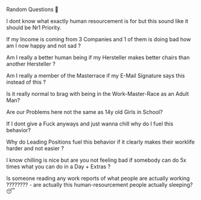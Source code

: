 Random Questions 💭

I dont know what exactly human resourcement is for but this sound like it should be Nr1 Priority.

If my Income is coming from 3 Companies and 1 of them is doing bad how am I now happy and not sad ?

Am I really a better human being if my Hersteller makes better chairs than another Hersteller ?

Am I really a member of the Masterrace if my E-Mail Signature says this instead of this ?

Is it really normal to brag with being in the Work-Master-Race as an Adult Man?

Are our Problems here not the same as 14y old Girls in School?

If I dont give a Fuck anyways and just wanna chill why do I fuel this behavior? 

Why do Leading Positions fuel this behavior if it clearly makes their worklife harder and not easier ?

I know chilling is nice but are you not feeling bad if somebody can do 5x times what you can do in a Day + Extras ?

Is someone reading any work reports of what people are actually working ???????? - are actually this human-resourcement people actually sleeping? 😴